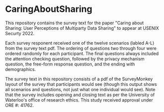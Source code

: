 # CaringAboutSharing

This repository contains the survey text for the paper "Caring about Sharing: User Perceptions of Multiparty Data Sharing" to appear at USENIX Securty 2022. 

Each survey responent received one of the twelve scenarios (labled A-L) from the survey text pdf. 
The ordering of questions two through four were ordered randomly for each participant. The final questions always included the attention checking question, followed by the privacy mechanism question, the free-form response question, and the ending with demographics.

The survey text in this repository consists of a pdf of the SurveyMonkey layout of the survey that participants would see (though this output shows all scenarios and questions, not just what one individual would see). Note that the survey includes opening and closing text as per the University of Waterloo's office of research ethics. This study received approval under ORE #: 41762. 
